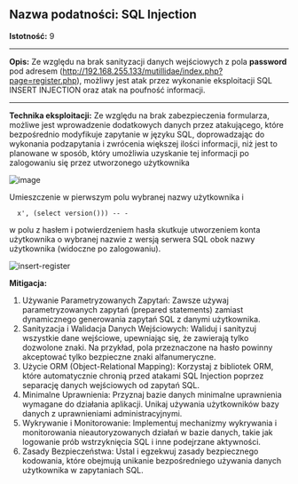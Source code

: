 ## Nazwa podatności: SQL Injection

**Istotność:** 9

---

**Opis:**
Ze względu na brak sanityzacji danych wejściowych z pola **password** pod adresem (http://192.168.255.133/mutillidae/index.php?page=register.php), możliwy jest atak przez wykonanie eksploitacji SQL INSERT INJECTION oraz atak na poufność informacji.


---

**Technika eksploitacji:**
Ze względu na brak zabezpieczenia formularza, możliwe jest wprowadzenie dodatkowych danych przez atakującego, które bezpośrednio modyfikuje zapytanie w języku SQL, doprowadzając do wykonania podzapytania i zwrócenia większej ilości informacji, niż jest to planowane w sposób, który umożliwia uzyskanie tej informacji po zalogowaniu się przez utworzonego użytkownika

![image](https://github.com/GrzechuG/PWR-CBE-BAW-mutillidae-2024/assets/56219452/573ce875-fdc1-40e5-ae9e-ff375f2a86a4)


Umieszczenie w pierwszym polu wybranej nazwy użytkownika i 
```
  x', (select version())) -- -
```
w polu z hasłem i potwierdzeniem hasła skutkuje utworzeniem konta użytkownika o wybranej nazwie z wersją serwera SQL obok nazwy użytkownika (widoczne po zalogowaniu).

![insert-register](https://github.com/GrzechuG/PWR-CBE-BAW-mutillidae-2024/assets/56219452/33892823-de06-44e2-8ff6-0513e7944a48)

**Mitigacja:**
1. Używanie Parametryzowanych Zapytań: Zawsze używaj parametryzowanych zapytań (prepared statements) zamiast dynamicznego generowania zapytań SQL z danymi użytkownika.
2. Sanityzacja i Walidacja Danych Wejściowych: Waliduj i sanityzuj wszystkie dane wejściowe, upewniając się, że zawierają tylko dozwolone znaki. Na przykład, pola przeznaczone na hasło powinny akceptować tylko bezpieczne znaki alfanumeryczne.
3. Użycie ORM (Object-Relational Mapping): Korzystaj z bibliotek ORM, które automatycznie chronią przed atakami SQL Injection poprzez separację danych wejściowych od zapytań SQL.
4. Minimalne Uprawnienia: Przyznaj bazie danych minimalne uprawnienia wymagane do działania aplikacji. Unikaj używania użytkowników bazy danych z uprawnieniami administracyjnymi.
5. Wykrywanie i Monitorowanie: Implementuj mechanizmy wykrywania i monitorowania nieautoryzowanych działań w bazie danych, takie jak logowanie prób wstrzyknięcia SQL i inne podejrzane aktywności.
6. Zasady Bezpieczeństwa: Ustal i egzekwuj zasady bezpiecznego kodowania, które obejmują unikanie bezpośredniego używania danych użytkownika w zapytaniach SQL.
